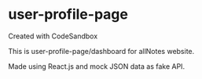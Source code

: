 # user-profile-page
Created with CodeSandbox

This is user-profile-page/dashboard for allNotes website.

Made using React.js and mock JSON data as fake API. 
